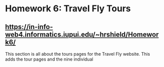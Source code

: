 # Homework 6: Travel Fly Tours

## https://in-info-web4.informatics.iupui.edu/~hrshield/Homework6/

This section is all about the tours pages for the Travel Fly website. This adds the tour pages and the nine individual
